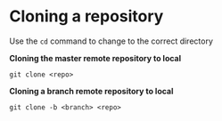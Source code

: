 # Cloning a repository

Use the `cd` command to change to the correct directory

**Cloning the master remote repository to local**
```git
git clone <repo>
```

**Cloning a branch remote repository to local**
```git
git clone -b <branch> <repo>
```
